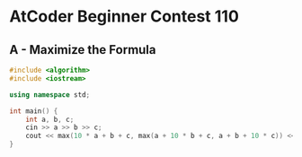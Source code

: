 # AtCoder Beginner Contest 110
## A - Maximize the Formula
```cpp
#include <algorithm>
#include <iostream>

using namespace std;

int main() {
    int a, b, c;
    cin >> a >> b >> c;
    cout << max(10 * a + b + c, max(a + 10 * b + c, a + b + 10 * c)) << endl;
}
```
